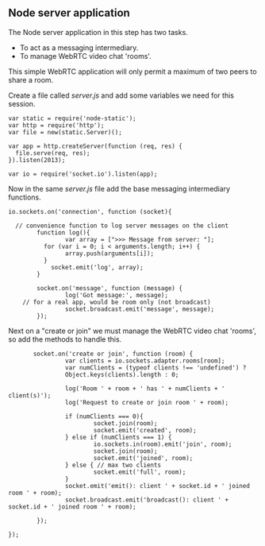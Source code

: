 ## Node server application

The Node server application in this step has two tasks.

- To act as a messaging intermediary.
- To manage WebRTC video chat 'rooms'.

 This simple WebRTC application will only permit a maximum of two peers to share a room.

Create a file called _server.js_ and add some variables we need for this session.

~~~
var static = require('node-static');
var http = require('http');
var file = new(static.Server)();

var app = http.createServer(function (req, res) {
  file.serve(req, res);
}).listen(2013);

var io = require('socket.io').listen(app);
~~~

Now in the same _server.js_ file add the base messaging intermediary functions.

~~~
io.sockets.on('connection', function (socket){

  // convenience function to log server messages on the client
        function log(){
                var array = [">>> Message from server: "];
          for (var i = 0; i < arguments.length; i++) {
                array.push(arguments[i]);
          }
            socket.emit('log', array);
        }

        socket.on('message', function (message) {
                log('Got message:', message);
    // for a real app, would be room only (not broadcast)
                socket.broadcast.emit('message', message);
        });

~~~

Next on a "create or join" we must manage the WebRTC video chat 'rooms', so add the methods to handle this.

~~~
       socket.on('create or join', function (room) {
                var clients = io.sockets.adapter.rooms[room]; 
				var numClients = (typeof clients !== 'undefined') ? 
				Object.keys(clients).length : 0;

                log('Room ' + room + ' has ' + numClients + ' client(s)');
                log('Request to create or join room ' + room);

                if (numClients === 0){
                        socket.join(room);
                        socket.emit('created', room);
                } else if (numClients === 1) {
                        io.sockets.in(room).emit('join', room);
                        socket.join(room);
                        socket.emit('joined', room);
                } else { // max two clients
                        socket.emit('full', room);
                }
                socket.emit('emit(): client ' + socket.id + ' joined room ' + room);
                socket.broadcast.emit('broadcast(): client ' + socket.id + ' joined room ' + room);

        });

});
~~~
